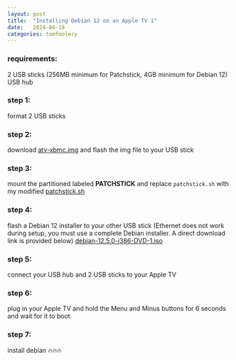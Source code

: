 ```yaml
---
layout: post
title:  "Installing Debian 12 on an Apple TV 1"
date:   2024-04-18
categories: tomfoolery
---
```

### requirements:
2 USB sticks (256MB minimum for Patchstick, 4GB minimum for Debian 12)
USB hub

### step 1:
format 2 USB sticks

### step 2: 
download [atv-xbmc.img](https://www.tommycoolman.com/files/atv-xbmc.img) and flash the img file to your USB stick

### step 3:
mount the partitioned labeled **PATCHSTICK** and replace `patchstick.sh` with my modified [patchstick.sh](https://raw.githubusercontent.com/bigfloppa234/atv-tomfoolery/main/patchstick.sh)

### step 4:
flash a Debian 12 installer to your other USB stick (Ethernet does not work during setup, you must use a complete Debian installer. A direct download link is provided below)
[debian-12.5.0-i386-DVD-1.iso](https://cdimage.debian.org/debian-cd/current/i386/iso-dvd/debian-12.5.0-i386-DVD-1.iso) 

### step 5:
connect your USB hub and 2 USB sticks to your Apple TV

### step 6:
plug in your Apple TV and hold the Menu and Minus buttons for 6 seconds and wait for it to boot

### step 7:
install debian 🔥🔥🔥


